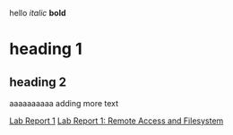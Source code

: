 hello
*italic*
**bold**
# heading 1
## heading 2

aaaaaaaaaa
adding more text

[Lab Report 1](lab-report-1-week-0.html)
[Lab Report 1: Remote Access and Filesystem](lab-report-week-1.html)